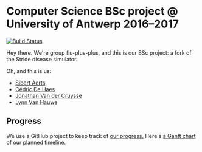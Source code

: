 # Computer Science BSc project @ University of Antwerp 2016–2017

[![Build Status](https://travis-ci.org/flu-plus-plus/bachelorproef.svg?branch=master)](https://travis-ci.org/flu-plus-plus/bachelorproef)

Hey there. We're group flu-plus-plus, and this is our BSc project: a fork of the Stride disease simulator.

Oh, and this is us:

  * [Sibert Aerts](https://github.com/Sibert-Aerts)
  * [Cédric De Haes](https://github.com/cekefun)
  * [Jonathan Van der Cruysse](https://github.com/jonathanvdc)
  * [Lynn Van Hauwe](https://github.com/lynn)

## Progress

We use a GitHub project to keep track of [our progress.](https://github.com/flu-plus-plus/bachelorproef/projects/1) Here's [a Gantt chart](http://i.imgur.com/ilkTQZ7.png) of our planned timeline.
